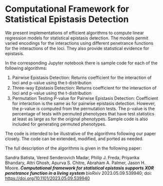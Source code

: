 # Computational Framework for Statistical Epistasis Detection

We present implementations of efficient algorithms to compute linear regression models for statistical epistasis detection. The models permit varied encodings for the interactions using different penetrance functions for the interactions of the loci. They also provide statistical evidence for epistasis.

In the corresponding Jupyter notebook there is sample code for each of the following algorithms:
1. Pairwise Epistasis Detection: Returns coefficient for the interaction of loci and p-value using the t-distribution
2. Three-way Epistasis Detection: Returns coefficient for the interaction of loci and p-value using the t-distribution
3. Permutation Testing P-value for Pairwise Epistasis Detection: Coefficient for interaction is the same as for pairwise epistasis detection. However, the p-value is computed from the permutation tests. The p-value is the percentage of tests with permuted phenotypes that have test statistics at least as large as for the original phenotypes. Sample code is also included for generating permuted phenotypes.

The code is intended to be illustrative of the algorithms following our paper closely. The code can be extended, modified, and ported as needed.

The full description of the algorithms is given in the following paper: 

Sandra Batista, Vered Senderovich Madar, Philip J. Freda, Priyanka Bhandary, Attri Ghosh, Apurva S. Chitre, Abraham A. Palmer, Jason H. Moore.
**_Computational framework for statistical epistasis supports XOR penetrance function in a living system_**
bioRxiv 2023.05.09.539940; doi: https://doi.org/10.1101/2023.05.09.539940
